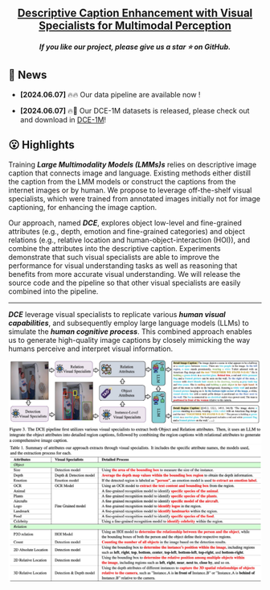 
<h2 align="center"> <a href="https://arxiv.org/pdf/*****">Descriptive Caption Enhancement with Visual Specialists for Multimodal Perception </a></h2>
<h5 align="center"> If you like our project, please give us a star ⭐ on GitHub.  </h2>


## 📰 News

* **[2024.06.07]**  🔥🔥 Our data pipeline are available now !

* **[2024.06.07]**  🔥🤗 Our DCE-1M datasets is released, please check out and download in [DCE-1M](https://huggingface.co/datasets/syp115/DCE-1M)!


## 😮 Highlights
Training <strong><em>Large Multimodality Models (LMMs)s</em></strong> relies on descriptive image caption
that connects image
and language.
Existing methods either
distill the caption
from the LMM models
or construct the captions 
from the internet images or by human.
We propose to leverage off-the-shelf visual specialists,
which were trained from annotated images initially not for image captioning,
for enhancing the image caption.



Our approach, named <strong><em>DCE</em></strong>, explores object low-level and fine-grained attributes
(e.g., depth, emotion and fine-grained categories)
and object relations 
(e.g., relative location and human-object-interaction (HOI)),
and combine the attributes into the descriptive caption.
Experiments demonstrate that
such visual specialists are able to improve the performance
for visual understanding tasks
as well as reasoning that benefits from more accurate visual understanding. We will release the source code and the pipeline
so that other visual specialists are easily combined into the pipeline.

---
<strong><em>DCE</em></strong> leverage visual specialists to replicate various <strong><em>human visual capabilities</em></strong>, and subsequently employ large language models (LLMs) to simulate the <strong><em>human cognitive process</em></strong>. This combined approach enables us to generate high-quality image captions by closely mimicking the way humans perceive and interpret visual information.

<!-- Model Image-->
<section class="hero teaser">
  <div class="container is-max-desktop">
    <div class="hero-body">
      <img src="assets/pipeline.png" alt="MY ALT TEXT"/>
      <img src="assets/attributes_table.png" alt="MY ALT TEXT"/>
    </div>
  </div>
</section>
<!-- End Model Image -->



